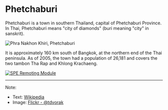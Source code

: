 Phetchaburi
=======

Phetchaburi is a town in southern Thailand, capital of Phetchaburi Province. In Thai, Phetchaburi means "city of diamonds" (buri meaning "city" in sanskrit). 

![Phra Nakhon Khiri, Phetchaburi](https://c4.staticflickr.com/8/7413/11030053686_41f07a48a9_c.jpg)

It is approximately 160 km south of Bangkok, at the northern end of the Thai peninsula. As of 2005, the town had a population of 26,181 and covers the two tambon Tha Rap and Khlong Krachaeng.

[![SPE Remoting Module](http://img.youtube.com/vi/fGvT8eDdWrg/0.jpg)](http://www.youtube.com/watch?v=fGvT8eDdWrg "Click for a quick demo")

---
Note: 
- Text:  [Wikipedia](https://en.wikipedia.org/wiki/Phetchaburi)
- Image: [Flickr - @tdvorak](https://www.flickr.com/photos/99286519@N06/11030053686/in/set-72157638007779676)